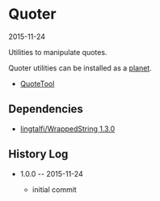 Quoter
==============
2015-11-24



Utilities to manipulate quotes.



Quoter utilities can be installed as a [planet](https://github.com/lingtalfi/Observer/blob/master/article/article.planetReference.eng.md).




- [QuoteTool](https://github.com/lingtalfi/Quoter/blob/master/QuoteTool.md)







Dependencies
------------------

- [lingtalfi/WrappedString 1.3.0](https://github.com/lingtalfi/WrappedString)


History Log
------------------
    
- 1.0.0 -- 2015-11-24

    - initial commit
    
    